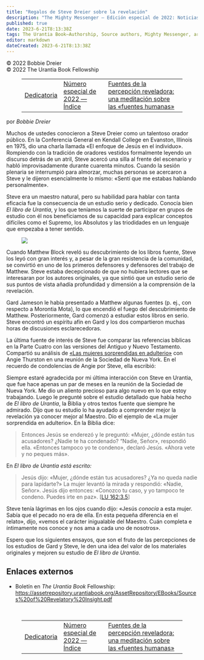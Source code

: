 ```yaml
---
title: "Regalos de Steve Dreier sobre la revelación"
description: "The Mighty Messenger — Edición especial de 2022: Noticias y opiniones para los lectores de El Libro de Urantia"
published: true
date: 2023-6-21T8:13:38Z
tags: The Urantia Book—Authorship, Source authors, Mighty Messenger, article
editor: markdown
dateCreated: 2023-6-21T8:13:38Z
---
```


<p class="v-card v-sheet theme--light grey lighten-3 px-2">© 2022 Bobbie Dreier<br>© 2022 The Urantia Book Fellowship</p>
<figure class="table chapter-navigator">
  <table>
    <tbody>
      <tr>
        <td>
        <a href="/es/article/Gard_Jameson/Dedication">
          <span class="mdi mdi-arrow-left-drop-circle"></span><span class="pl-2">Dedicatoria</span>
        </a>
        </td>
        <td>
        <a href="/es/index/articles_mighty_messenger#número-especial-de-2022">
          <span class="mdi mdi-book-open-variant"></span><span class="pl-2">Número especial de 2022 — Índice</span>
        </a>
        </td>
        <td>
        <a href="/es/article/Gard_Jameson/Sources_of_Revelatory_Insight_A_Meditation_on_Human_Sources">
          <span class="pr-2">Fuentes de la percepción reveladora: una meditación sobre las «fuentes humanas»</span><span class="mdi mdi-arrow-right-drop-circle"></span>
        </a>
        </td>
      </tr>
    </tbody>
  </table>
</figure>



por _Bobbie Dreier_

Muchos de ustedes conocieron a Steve Dreier como un talentoso orador público. En la Conferencia General en Kendall College en Evanston, Illinois en 1975, dio una charla llamada «El enfoque de Jesús en el individuo». Rompiendo con la tradición de oradores vestidos formalmente leyendo un discurso detrás de un atril, Steve acercó una silla al frente del escenario y habló improvisadamente durante cuarenta minutos. Cuando la sesión plenaria se interrumpió para almorzar, muchas personas se acercaron a Steve y le dijeron esencialmente lo mismo: «Sentí que me estabas hablando personalmente».

Steve era un maestro natural, pero su habilidad para hablar con tanta eficacia fue la consecuencia de un estudio serio y dedicado. Conocía bien *El libro de Urantia*, y los que teníamos la suerte de participar en grupos de estudio con él nos beneficiamos de su capacidad para explicar conceptos difíciles como el Supremo, los Absolutos y las triodidades en un lenguaje que empezaba a tener sentido.

<figure id="Figure_1" class="image urantiapedia imagen-estilo-alineación-derecha">
<img src="/image/article/The_Mighty_Messenger/2022_Special/006.jpg">
</figure>

Cuando Matthew Block reveló su descubrimiento de los libros fuente, Steve los leyó con gran interés y, a pesar de la gran resistencia de la comunidad, se convirtió en uno de los primeros defensores y defensores del trabajo de Matthew. Steve estaba decepcionado de que no hubiera lectores que se interesaran por los autores originales, ya que sintió que un estudio serio de sus puntos de vista añadía profundidad y dimensión a la comprensión de la revelación.

Gard Jameson le había presentado a Matthew algunas fuentes (p. ej., con respecto a Morontia Mota), lo que encendió el fuego del descubrimiento de Matthew. Posteriormente, Gard comenzó a estudiar estos libros en serio. Steve encontró un espíritu afín en Gard y los dos compartieron muchas horas de discusiones esclarecedoras.

La última fuente de interés de Steve fue comparar las referencias bíblicas en la Parte Cuatro con las versiones del Antiguo y Nuevo Testamento. Compartió su análisis de [«Las mujeres sorprendidas en adulterio»](https://en.wikipedia.org/wiki/Jesus_and_the_woman_taken_in_adultery) con Angie Thurston en una reunión de la Sociedad de Nueva York. En el recuerdo de condolencias de Angie por Steve, ella escribió:

Siempre estaré agradecida por mi última interacción con Steve en Urantia, que fue hace apenas un par de meses en la reunión de la Sociedad de Nueva York. Me dio un aliento precioso para algo nuevo en lo que estoy trabajando. Luego le pregunté sobre el estudio detallado que había hecho de *El libro de Urantia*, la Biblia y otros textos fuente que siempre he admirado. Dijo que su estudio lo ha ayudado a comprender mejor la revelación ya conocer mejor al Maestro. Dio el ejemplo de «La mujer sorprendida en adulterio». En la Biblia dice:

> Entonces Jesús se enderezó y le preguntó: «Mujer, ¿dónde están tus acusadores? ¿Nadie te ha condenado? “Nadie, Señor», respondió ella. «Entonces tampoco yo te condeno», declaró Jesús. «Ahora vete y no peques más».

En *El libro de Urantia está escrito:*

> Jesús dijo: «Mujer, ¿dónde están tus acusadores? ¿Ya no queda nadie para lapidarte?» La mujer levantó la mirada y respondió: «Nadie, Señor». Jesús dijo entonces: «Conozco tu caso, y yo tampoco te condeno. Puedes irte en paz». <a id="a59_223"></a>[[LU 162:3.5](/es/The_Urantia_Book/162#p3_5)]

Steve tenía lágrimas en los ojos cuando dijo: «Jesús *conocía* a esta mujer. Sabía que el pecado no era de ella. En esta pequeña diferencia en el relato», dijo, «vemos el carácter inigualable del Maestro. Cuán completa e íntimamente nos conoce y nos ama a cada uno de nosotros».

Espero que los siguientes ensayos, que son el fruto de las percepciones de los estudios de Gard y Steve, le den una idea del valor de los materiales originales y mejoren su estudio de *El libro de Urantia*.

## Enlaces externos

* Boletín en _The Urantia Book_ Fellowship: https://assetrepository.urantiabook.org/AssetRepository/EBooks/Sources%20of%20Revelatory%20Insight.pdf

<br>



<figure class="table chapter-navigator">
  <table>
    <tbody>
      <tr>
        <td>
        <a href="/es/article/Gard_Jameson/Dedication">
          <span class="mdi mdi-arrow-left-drop-circle"></span><span class="pl-2">Dedicatoria</span>
        </a>
        </td>
        <td>
        <a href="/es/index/articles_mighty_messenger#número-especial-de-2022">
          <span class="mdi mdi-book-open-variant"></span><span class="pl-2">Número especial de 2022 — Índice</span>
        </a>
        </td>
        <td>
        <a href="/es/article/Gard_Jameson/Sources_of_Revelatory_Insight_A_Meditation_on_Human_Sources">
          <span class="pr-2">Fuentes de la percepción reveladora: una meditación sobre las «fuentes humanas»</span><span class="mdi mdi-arrow-right-drop-circle"></span>
        </a>
        </td>
      </tr>
    </tbody>
  </table>
</figure>
